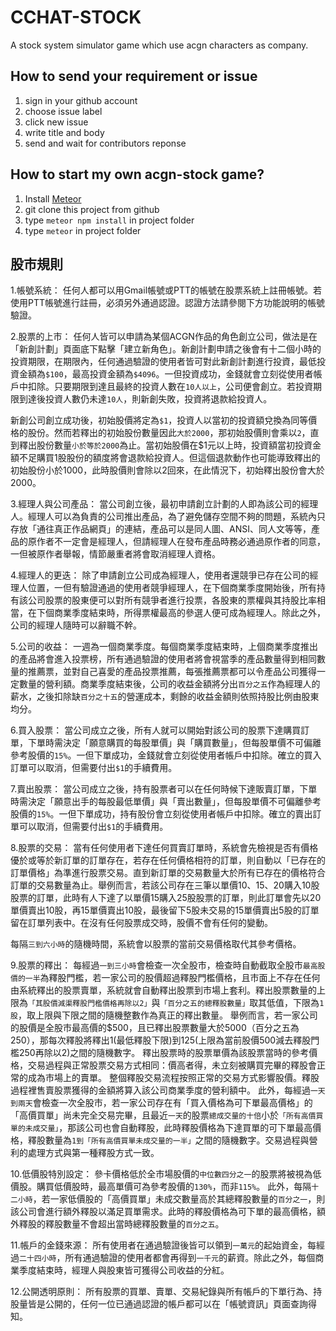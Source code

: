 # CCHAT-STOCK

A stock system simulator game which use acgn characters as company.

## How to send your requirement or issue

1. sign in your github account
2. choose issue label
3. click new issue 
4. write title and body
5. send and wait for contributors reponse

## How to start my own acgn-stock game?

1. Install [Meteor](https://www.meteor.com/install)
2. git clone this project from github
3. type `meteor npm install` in project folder
4. type `meteor` in project folder

## 股市規則

1.帳號系統：
任何人都可以用Gmail帳號或PTT的帳號在股票系統上註冊帳號。若使用PTT帳號進行註冊，必須另外通過認證。認證方法請參閱下方功能說明的帳號驗證。

2.股票的上市：
任何人皆可以申請為某個ACGN作品的角色創立公司，做法是在「新創計劃」頁面底下點擊「建立新角色」。新創計劃申請之後會有十二個小時的投資期限，在期限內，任何通過驗證的使用者皆可對此新創計劃進行投資，最低投資金額為```$100```，最高投資金額為```$4096```。一但投資成功，金錢就會立刻從使用者帳戶中扣除。只要期限到達且最終的投資人數在```10人以上```，公司便會創立。若投資期限到達後投資人數仍未達```10人```，則新創失敗，投資將退款給投資人。

新創公司創立成功後，初始股價將定為```$1```，投資人以當初的投資額兌換為同等價格的股份。然而若釋出的初始股份數量因此```大於2000```，那初始股價則會乘以```2```，直到釋出股份數量```小於等於2000```為止。當初始股價在$1元以上時，投資額當初投資金額不足購買1股股份的額度將會退款給投資人。但這個退款動作也可能導致釋出的初始股份小於1000，此時股價則會除以2回來，在此情況下，初始釋出股份會大於2000。

3.經理人與公司產品：
當公司創立後，最初申請創立計劃的人即為該公司的經理人。經理人可以為負責的公司推出產品，為了避免儲存空間不夠的問題，系統內只存放「通往真正作品網頁」的連結，產品可以是同人圖、ANSI、同人文等等，產品的原作者不一定會是經理人，但請經理人在發布產品時務必通過原作者的同意，一但被原作者舉報，情節嚴重者將會取消經理人資格。

4.經理人的更迭：
除了申請創立公司成為經理人，使用者還競爭已存在公司的經理人位置，一但有驗證通過的使用者競爭經理人，在下個商業季度開始後，所有持有該公司股票的股東便可以對所有競爭者進行投票，各股東的票權與其持股比率相當，在下個商業季度結束時，所得票權最高的參選人便可成為經理人。除此之外，公司的經理人隨時可以辭職不幹。

5.公司的收益：
一週為一個商業季度。每個商業季度結束時，上個商業季度推出的產品將會進入投票榜，所有通過驗證的使用者將會視當季的產品數量得到相同數量的推薦票，並對自己喜愛的產品投票推薦，每張推薦票都可以令產品公司獲得一定數量的營利額。商業季度結束後，公司的收益金額將分出```百分之五```作為經理人的薪水，之後扣除缺```百分之十五```的營運成本，剩餘的收益金額則依照持股比例由股東均分。

6.買入股票：
當公司成立之後，所有人就可以開始對該公司的股票下達購買訂單，下單時需決定「願意購買的每股單價」與「購買數量」，但每股單價不可偏離參考股價的```15%```。一但下單成功，金錢就會立刻從使用者帳戶中扣除。確立的買入訂單可以取消，但需要付出```$1```的手續費用。

7.賣出股票：
當公司成立之後，持有股票者可以在任何時候下達販賣訂單，下單時需決定「願意出手的每股最低單價」與「賣出數量」，但每股單價不可偏離參考股價的```15%```。一但下單成功，持有股份會立刻從使用者帳戶中扣除。確立的賣出訂單可以取消，但需要付出```$1```的手續費用。

8.股票的交易：
當有任何使用者下達任何買賣訂單時，系統會先檢視是否有價格優於或等於新訂單的訂單存在，若存在任何價格相符的訂單，則自動以「已存在的訂單價格」為準進行股票交易。直到新訂單的交易數量大於所有已存在的價格符合訂單的交易數量為止。舉例而言，若該公司存在三筆以單價10、15、20購入10股股票的訂單，此時有人下達了以單價15購入25股股票的訂單，則此訂單會先以20單價賣出10股，再15單價賣出10股，最後留下5股未交易的15單價賣出5股的訂單留在訂單列表中。在沒有任何股票成交時，股價不會有任何的變動。

每隔```三到六小時```的隨機時間，系統會以股票的當前交易價格取代其參考價格。

9.股票的釋出：
每經過```一到三小時```會檢查一次全股市，檢查時自動截取全股市```最高股價的一半```為釋股門檻，若一家公司的股價超過釋股門檻價格，且市面上不存在任何由系統釋出的股票賣單，系統就會自動釋出股票到市場上套利。釋出股票數量的上限為```「其股價減渠釋股門檻價格再除以2」```與```「百分之五的總釋股數量」```取其低值，下限為```1股```，取上限與下限之間的隨機整數作為真正的釋出數量。
舉例而言，若一家公司的股價是全股市最高價的$500，且已釋出股票數量大於5000（百分之五為250），那每次釋股將釋出1(最低釋股下限)到125(上限為當前股價500減去釋股門檻250再除以2)之間的隨機數字。
釋出股票時的股票單價為該股票當時的參考價格，交易過程與正常股票交易方式相同：價高者得，未立刻被購買完畢的釋股會正常的成為市場上的賣單。
整個釋股交易流程按照正常的交易方式影響股價。釋股過程裡售賣股票獲得的金額將算入該公司商業季度的營利額中。
此外，每經過```一天到兩天```會檢查一次全股市，若一家公司存在有「買入價格為可下單最高價格」的「高價買單」尚未完全交易完畢，且最近```一天```的股票```總成交量的十倍```小於```「所有高價買單的未成交量」```，那該公司也會自動釋股，此時釋股價格為下達買單的可下單最高價格，釋股數量為```1到「所有高價買單未成交量的一半」```之間的隨機數字。交易過程與營利的處理方式與第一種釋股方式一致。

10.低價股特別設定：
參卡價格低於全市場股價的```中位數四分之一```的股票將被視為低價股。購買低價股時，最高單價可為參考股價的```130%```，而非```115%```。
此外，每隔```十二小時```，若一家低價股的「高價買單」未成交數量高於其總釋股數量的```百分之一```，則該公司會進行額外釋股以滿足買單需求。此時的釋股價格為可下單的最高價格，額外釋股的釋股數量不會超出當時總釋股數量的```百分之五```。

11.帳戶的金錢來源：
所有使用者在通過驗證後皆可以領到```一萬元```的起始資金，每經過```二十四小時```，所有通過驗證的使用者都會再得到```一千元```的薪資。除此之外，每個商業季度結束時，經理人與股東皆可獲得公司收益的分紅。

12.公開透明原則：
所有股票的買單、賣單、交易紀錄與所有帳戶的下單行為、持股量皆是公開的，任何一位已通過認證的帳戶都可以在「帳號資訊」頁面查詢得知。